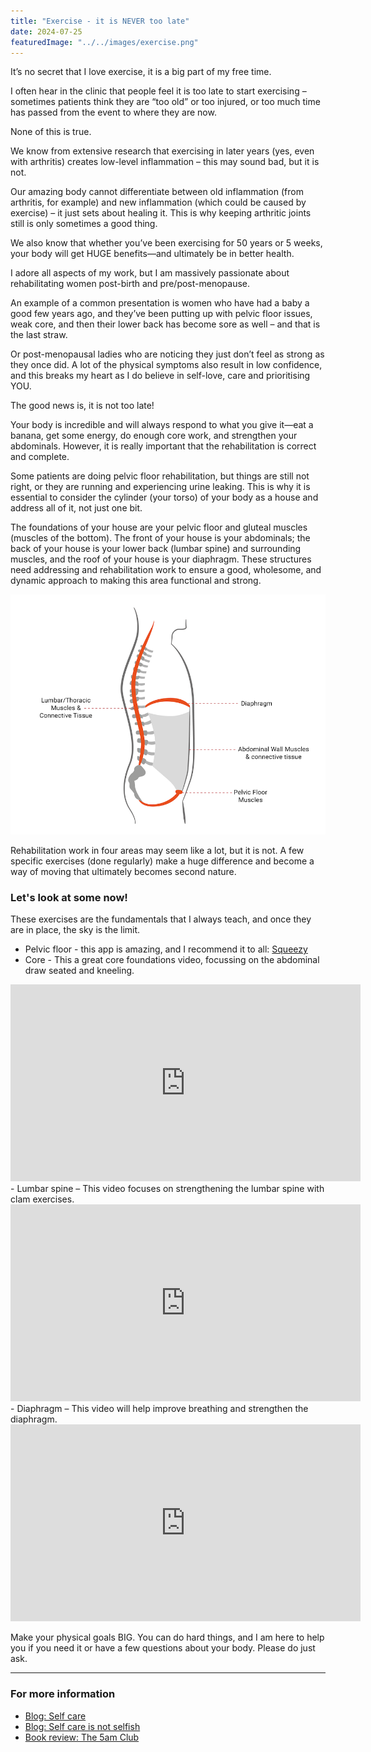 ```yaml
---
title: "Exercise - it is NEVER too late"
date: 2024-07-25
featuredImage: "../../images/exercise.png"
---
```


It’s no secret that I love exercise, it is a big part of my free time.

I often hear in the clinic that people feel it is too late to start exercising – sometimes patients think they are “too old” or too injured, or too much time has passed from the event to where they are now.

None of this is true.

We know from extensive research that exercising in later years (yes, even with arthritis) creates low-level inflammation – this may sound bad, but it is not.

Our amazing body cannot differentiate between old inflammation (from arthritis, for example) and new inflammation (which could be caused by exercise) – it just sets about healing it. This is why keeping arthritic joints still is only sometimes a good thing.

We also know that whether you’ve been exercising for 50 years or 5 weeks, your body will get HUGE benefits—and ultimately be in better health.

I adore all aspects of my work, but I am massively passionate about rehabilitating women post-birth and pre/post-menopause.

An example of a common presentation is women who have had a baby a good few years ago, and they’ve been putting up with pelvic floor issues, weak core, and then their lower back has become sore as well – and that is the last straw.

Or post-menopausal ladies who are noticing they just don’t feel as strong as they once did. A lot of the physical symptoms also result in low confidence, and this breaks my heart as I do believe in self-love, care and prioritising YOU.

The good news is, it is not too late!

Your body is incredible and will always respond to what you give it—eat a banana, get some energy, do enough core work, and strengthen your abdominals. However, it is really important that the rehabilitation is correct and complete.

Some patients are doing pelvic floor rehabilitation, but things are still not right, or they are running and experiencing urine leaking. This is why it is essential to consider the cylinder (your torso) of your body as a house and address all of it, not just one bit.

The foundations of your house are your pelvic floor and gluteal muscles (muscles of the bottom). The front of your house is your abdominals; the back of your house is your lower back (lumbar spine) and surrounding muscles, and the roof of your house is your diaphragm. These structures need addressing and rehabilitation work to ensure a good, wholesome, and dynamic approach to making this area functional and strong.

![Abdomen diagram](../../images/abdomen-diagram.png)

Rehabilitation work in four areas may seem like a lot, but it is not. A few specific exercises (done regularly) make a huge difference and become a way of moving that ultimately becomes second nature.

### Let's look at some now!

These exercises are the fundamentals that I always teach, and once they are in place, the sky is the limit.

- Pelvic floor - this app is amazing, and I recommend it to all: [Squeezy](https://squeezyapp.com/)
- Core - This a great core foundations video, focussing on the abdominal draw seated and kneeling.
<div class="videoWrapper">
    <iframe width="560" height="315" src="https://www.youtube-nocookie.com/embed/TWO59bVSIvI?si=wsXzklmBkm5Msl3u" title="YouTube video player" frameborder="0" allow="accelerometer; autoplay; clipboard-write; encrypted-media; gyroscope; picture-in-picture; web-share" referrerpolicy="strict-origin-when-cross-origin" allowfullscreen></iframe>
</div>
- Lumbar spine – This video focuses on strengthening the lumbar spine with clam exercises.
<div class="videoWrapper">
    <iframe width="560" height="315" src="https://www.youtube-nocookie.com/embed/kOVvHnjudOI?si=8R15lSw9MKdarB-7" title="YouTube video player" frameborder="0" allow="accelerometer; autoplay; clipboard-write; encrypted-media; gyroscope; picture-in-picture; web-share" referrerpolicy="strict-origin-when-cross-origin" allowfullscreen></iframe>
</div>
- Diaphragm – This video will help improve breathing and strengthen the diaphragm.
<div class="videoWrapper">
    <iframe width="560" height="315" src="https://www.youtube-nocookie.com/embed/4W5PnamaFZc?si=16qvNnGvYjYjL9zQ" title="YouTube video player" frameborder="0" allow="accelerometer; autoplay; clipboard-write; encrypted-media; gyroscope; picture-in-picture; web-share" referrerpolicy="strict-origin-when-cross-origin" allowfullscreen></iframe>
</div>

Make your physical goals BIG. You can do hard things, and I am here to help you if you need it or have a few questions about your body. Please do just ask.

---

### For more information
- [Blog: Self care](/blog/self-care/)
- [Blog: Self care is not selfish](/blog/self-care-is-not-selfish/)
- [Book review: The 5am Club](/blog/book-review-5am-club/)